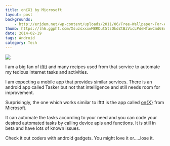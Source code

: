 ```yaml
---
title: on{X} by Microsoft
layout: post
backgrounds:
    - http://eridem.net/wp-content/uploads/2011/06/Free-Wallpaper-For-Android.png
thumb: https://lh6.ggpht.com/XsuzsxxxwM8RDut5tzOkdZtBzVicLPdeHfawCmd6Eq8wXYHphYn2H-B1rucNt6434DI=w300
date: 2014-02-19
tags: Android
category: Tech
---
```

<img src="https://www.onx.ms/images/landingPage.png">

I am a big fan of <a href="https://ifttt.com/wtf" target="_blank">ifttt</a> and many recipes used from that service to automate my tedious Internet tasks and activities. 

I am expecting a mobile app that provides similar services. There is an android app called Tasker but not that intelligence and still needs room for improvement. 

Surprisingly, the one which works similar to ifttt is the app called <a href="https://www.onx.ms" target="_blank">on{X}</a> from Microsoft. 

It can automate the tasks according to your need and you can code your desired automated tasks by calling device apis and functions. It is still in beta and have lots of known issues.

Check it out coders with android gadgets.
You might love it or.....lose it.


